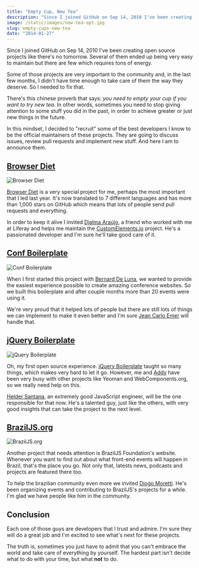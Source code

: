 ```yaml
---
title: "Empty Cup, New Tea"
description: "Since I joined GitHub on Sep 14, 2010 I've been creating open source projects like there's no tomorrow. Several of them ended up being very easy to maintain but there are few which requires tons of energy. Some of those projects are very important to the community and, in the last few months, I didn't have time enough to take care of them the way they deserve. So I needed to fix that."
image: /static/images/new-tea-opt.jpg
slug: empty-cups-new-tea
date: "2014-01-27"
---
```


Since I joined GitHub on Sep 14, 2010 I've been creating open source projects like there's no tomorrow. Several of them ended up being very easy to maintain but there are few which requires tons of energy.

Some of those projects are very important to the community and, in the last few months, I didn't have time enough to take care of them the way they deserve. So I needed to fix that.

<!-- more -->

There's this chinese proverb that says: _you need to empty your cup if you want to try new tea_. In other words, sometimes you need to stop giving attention to some stuff you did in the past, in order to achieve greater or just new things in the future.

In this mindset, I decided to "recruit" some of the best developers I know to be the official maintainers of these projects. They are going to discuss issues, review pull requests and implement new stuff. And here I am to announce them.

## [Browser Diet](http://browserdiet.com)

![Browser Diet](/static/img/posts/browser-diet.jpg)

[Browser Diet](http://browserdiet.com) is a very special project for me, perhaps the most important that I led last year. It's now translated to 7 different languages and has more than 1,000 stars on GitHub which means that lots of people send pull requests and everything.

In order to keep it alive I invited [Djalma Araújo](https://github.com/djalmaaraujo), a friend who worked with me at Liferay and helps me maintain the [CustomElements.io](http://customelements.io) project.
He's a passionated developer and I'm sure he'll take good care of it.

## [Conf Boilerplate](http://braziljs.github.io/conf-boilerplate)

![Conf Boilerplate](/static/img/posts/confb.jpg)

When I first started this project with [Bernard De Luna](https://github.com/bernarddeluna/), we wanted to provide the easiest experience possible to create amazing conference websites. So we built this boilerplate and after couple months more than 20 events were using it.

We're very proud that it helped lots of people but there are still lots of things we can implement to make it even better and I'm sure [Jean Carlo Emer](https://github.com/jcemer) will handle that.

## [jQuery Boilerplate](http://jqueryboilerplate.com)

![jQuery Boilerplate](/static/img/posts/jqbp.jpg)

Oh, my first open source experience. [jQuery Boilerplate](http://jqueryboilerplate.com) taught so many things, which makes very hard to let it go. However, me and [Addy](https://github.com/addyosmani/) have been very busy with other projects like Yeoman and WebComponents.org, so we really need help on this.

[Helder Santana](https://github.com/heldr), an extremely good JavaScript engineer, will be the one responsible for that now. He's a talented guy, just like the others, with very good insights that can take the project to the next level.

## [BrazilJS.org](http://braziljs.org)

![BrazilJS.org](/static/img/posts/braziljsorg.jpg)

Another project that needs attention is BrazilJS Foundation's website. Whenever you want to find out about what front-end events will happen in Brazil, that's the place you go. Not only that, latests news, podcasts and projects are featured there too.

To help the brazilian community even more we invited [Diogo Moretti](https://github.com/diogomoretti). He's been organizing events and contributing to BrazilJS's projects for a while. I'm glad we have people like him in the community.

## Conclusion

Each one of those guys are developers that I trust and admire. I'm sure they will do a great job and I'm excited to see what's next for these projects.

The truth is, sometimes you just have to admit that you can't embrace the world and take care of everything by yourself. The hardest part isn't decide what to do with your time, but what **not** to do.

